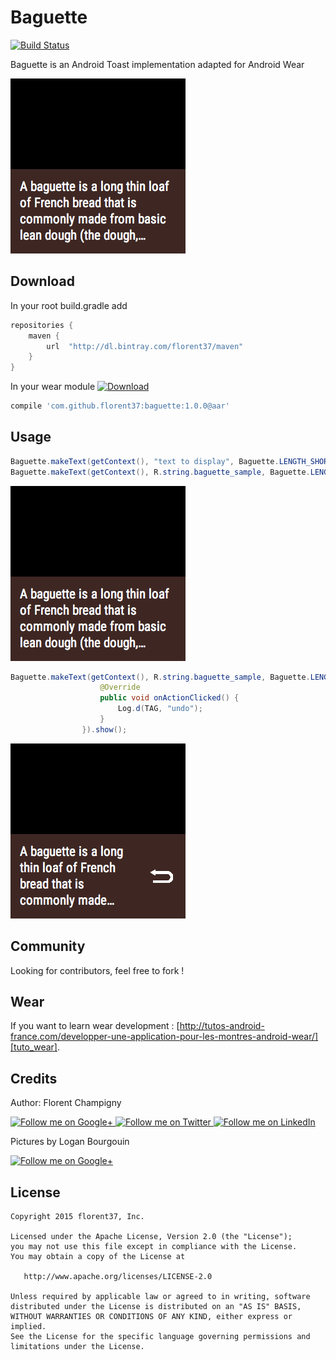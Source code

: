 Baguette
=======

[![Build Status](https://travis-ci.org/florent37/Baguette.svg)](https://travis-ci.org/florent37/Baguette)

Baguette is an Android Toast implementation adapted for Android Wear

![alt sample](https://raw.githubusercontent.com/florent37/Baguette/master/wear/src/main/res/drawable/baguette_sample_2.png)

Download
--------

In your root build.gradle add
```groovy
repositories {
    maven {
        url  "http://dl.bintray.com/florent37/maven"
    }
}
```

In your wear module [![Download](https://api.bintray.com/packages/florent37/maven/Baguette/images/download.svg)](https://bintray.com/florent37/maven/WearMenu/_latestVersion)
```groovy
compile 'com.github.florent37:baguette:1.0.0@aar'
```

Usage
--------

```java
Baguette.makeText(getContext(), "text to display", Baguette.LENGTH_SHORT).show();
Baguette.makeText(getContext(), R.string.baguette_sample, Baguette.LENGTH_SHORT).show();
```

![alt sample](https://raw.githubusercontent.com/florent37/Baguette/master/wear/src/main/res/drawable/baguette_sample_2.png)

```java
Baguette.makeText(getContext(), R.string.baguette_sample, Baguette.LENGTH_SHORT).enableUndo(new Baguette.BaguetteListener() {
                    @Override
                    public void onActionClicked() {
                        Log.d(TAG, "undo");
                    }
                }).show();
```

![alt sample](https://raw.githubusercontent.com/florent37/Baguette/master/wear/src/main/res/drawable/baguette_sample.png)


Community
--------

Looking for contributors, feel free to fork !

Wear
--------

If you want to learn wear development : [http://tutos-android-france.com/developper-une-application-pour-les-montres-android-wear/][tuto_wear].

Credits
-------

Author: Florent Champigny

<a href="https://plus.google.com/+florentchampigny">
  <img alt="Follow me on Google+"
       src="https://raw.githubusercontent.com/florent37/DaVinci/master/mobile/src/main/res/drawable-hdpi/gplus.png" />
</a>
<a href="https://twitter.com/florent_champ">
  <img alt="Follow me on Twitter"
       src="https://raw.githubusercontent.com/florent37/DaVinci/master/mobile/src/main/res/drawable-hdpi/twitter.png" />
</a>
<a href="https://www.linkedin.com/profile/view?id=297860624">
  <img alt="Follow me on LinkedIn"
       src="https://raw.githubusercontent.com/florent37/DaVinci/master/mobile/src/main/res/drawable-hdpi/linkedin.png" />
</a>


Pictures by Logan Bourgouin

<a href="https://plus.google.com/+LoganBOURGOIN">
  <img alt="Follow me on Google+"
       src="https://raw.githubusercontent.com/florent37/DaVinci/master/mobile/src/main/res/drawable-hdpi/gplus.png" />
</a>

License
--------

    Copyright 2015 florent37, Inc.

    Licensed under the Apache License, Version 2.0 (the "License");
    you may not use this file except in compliance with the License.
    You may obtain a copy of the License at

       http://www.apache.org/licenses/LICENSE-2.0

    Unless required by applicable law or agreed to in writing, software
    distributed under the License is distributed on an "AS IS" BASIS,
    WITHOUT WARRANTIES OR CONDITIONS OF ANY KIND, either express or implied.
    See the License for the specific language governing permissions and
    limitations under the License.


[snap]: https://oss.sonatype.org/content/repositories/snapshots/
[tuto_wear]: http://tutos-android-france.com/developper-une-application-pour-les-montres-android-wear/